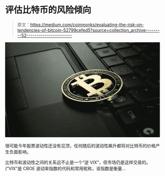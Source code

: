 # 评估比特币的风险倾向

> 原文：<https://medium.com/coinmonks/evaluating-the-risk-on-tendencies-of-bitcoin-52799cefed5?source=collection_archive---------52----------------------->

![](img/182a61a8b3e9efa247c18a467666782a.png)

很可能今年股票波动性还没有见顶，任何随后的波动性飙升都将对比特币的价格产生负面影响。

比特币和波动性之间的关系远不止是一个“逆 VIX”，但市场仍是这样交易的。(“VIX”是 CBOE 波动率指数的代码和常用昵称，该指数是衡量…